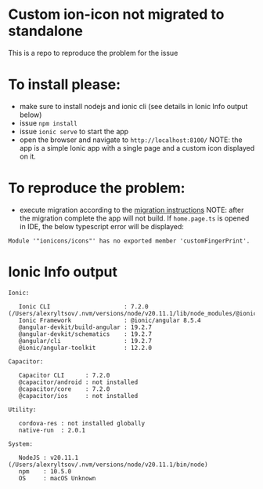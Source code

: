 # Custom ion-icon not migrated to standalone
This is a repo to reproduce the problem for the issue

# To install please:

- make sure to install nodejs and ionic cli (see details in Ionic Info output below)
- issue `npm install`
- issue `ionic serve` to start the app
- open the browser and navigate to `http://localhost:8100/`
NOTE: the app is a simple Ionic app with a single page and a custom icon displayed on it.

# To reproduce the problem:

- execute migration according to the [migration instructions](https://github.com/ionic-team/ionic-angular-standalone-codemods?tab=readme-ov-file#usage)
NOTE: after the migration complete the app will not build. If `home.page.ts` is opened in IDE, the below typescript error will be displayed:
```
Module '"ionicons/icons"' has no exported member 'customFingerPrint'.
```

# Ionic Info output

```
Ionic:

   Ionic CLI                     : 7.2.0 (/Users/alexryltsov/.nvm/versions/node/v20.11.1/lib/node_modules/@ionic/cli)
   Ionic Framework               : @ionic/angular 8.5.4
   @angular-devkit/build-angular : 19.2.7
   @angular-devkit/schematics    : 19.2.7
   @angular/cli                  : 19.2.7
   @ionic/angular-toolkit        : 12.2.0

Capacitor:

   Capacitor CLI      : 7.2.0
   @capacitor/android : not installed
   @capacitor/core    : 7.2.0
   @capacitor/ios     : not installed

Utility:

   cordova-res : not installed globally
   native-run  : 2.0.1

System:

   NodeJS : v20.11.1 (/Users/alexryltsov/.nvm/versions/node/v20.11.1/bin/node)
   npm    : 10.5.0
   OS     : macOS Unknown
```

